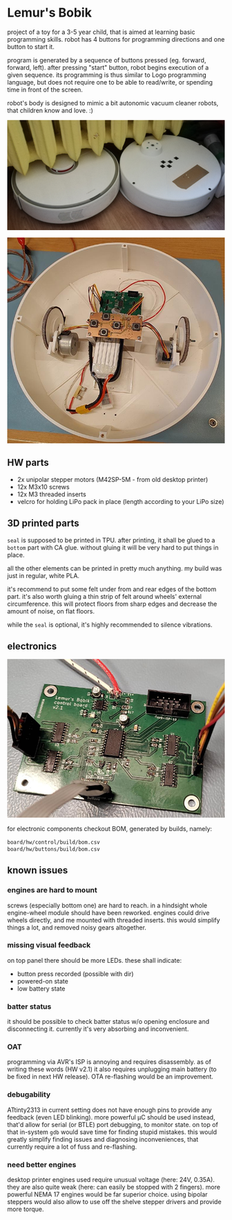 # Lemur's Bobik

project of a toy for a 3-5 year child, that is aimed at learning basic programming skills.
robot has 4 buttons for programming directions and one button to start it.

program is generated by a sequence of buttons pressed (eg. forward, forward, left).
after pressing "start" button, robot begins execution of a given sequence.
its programming is thus similar to Logo programming language, but does not require one to be able to read/write, or spending time in front of the screen.

robot's body is designed to mimic a bit autonomic vacuum cleaner robots, that children know and love. :)

![comparison of toy and real robot](pic/comparison.jpg)

![robot's interior](pic/inside.jpg)


## HW parts

* 2x unipolar stepper motors (M42SP-5M - from old desktop printer)
* 12x M3x10 screws
* 12x M3 threaded inserts
* velcro for holding LiPo pack in place (length according to your LiPo size)


## 3D printed parts

`seal` is supposed to be printed in TPU.
after printing, it shall be glued to a `bottom` part with CA glue.
without gluing it will be very hard to put things in place.

all the other elements can be printed in pretty much anything.
my build was just in regular, white PLA.

it's recommend to put some felt under from and rear edges of the bottom part.
it's also worth gluing a thin strip of felt around wheels' external circumference.
this will protect floors from sharp edges and decrease the amount of noise, on flat floors.

while the `seal` is optional, it's highly recommended to silence vibrations.


## electronics

![main control board](pic/ctrl_board.jpg)

for electronic components checkout BOM, generated by builds, namely:
```
board/hw/control/build/bom.csv
board/hw/buttons/build/bom.csv
```


## known issues


### engines are hard to mount

screws (especially bottom one) are hard to reach.
in a hindsight whole engine-wheel module should have been reworked.
engines could drive wheels directly, and me mounted with threaded inserts.
this would simplify things a lot, and removed noisy gears altogether.


### missing visual feedback

on top panel there should be more LEDs.
these shall indicate:
* button press recorded (possible with dir)
* powered-on state
* low battery state


### batter status

it should be possible to check batter status w/o opening enclosure and disconnecting it.
currently it's very absorbing and inconvenient.


### OAT

programming via AVR's ISP is annoying and requires disassembly.
as of writing these words (HW v2.1) it also requires unplugging main battery (to be fixed in next HW release).
OTA re-flashing would be an improvement.


### debugability

ATtinty2313 in current setting does not have enough pins to provide any feedback (even LED blinking).
more powerful µC should be used instead, that'd allow for serial (or BTLE) port debugging, to monitor state.
on top of that in-system `gdb` would save time for finding stupid mistakes.
this would greatly simplify finding issues and diagnosing inconveniences, that currently require a lot of fuss and re-flashing.


### need better engines

desktop printer engines used require unusual voltage (here: 24V, 0.35A).
they are also quite weak (here: can easily be stopped with 2 fingers).
more powerful NEMA 17 engines would be far superior choice.
using bipolar steppers would also allow to use off the shelve stepper drivers and provide more torque.
